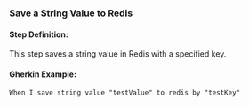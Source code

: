 ### Save a String Value to Redis

#### Step Definition:

This step saves a string value in Redis with a specified key.

#### Gherkin Example:

```gherkin
When I save string value "testValue" to redis by "testKey"
